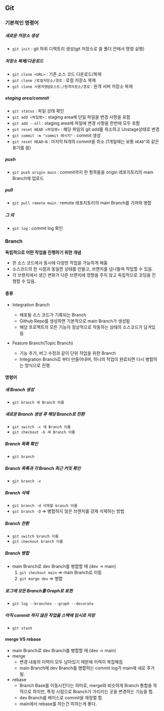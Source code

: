 ## Git

### 기본적인 명령어

##### 새로운 저장소 생성

- `git init` : git 하위 디렉토리 생성(git 저장소로 쓸 폴더 안에서 명령 실행)

##### 저장소 복제/다운로드

- `git clone <URL>` : 기존 소스 코드 다운로드/복제
- `git clone /로컬저장소/경로` : 로컬 저장소 복제
- `git clone 사용자명@호스트:/원격저장소/경로` : 원격 서버 저장소 복제

##### staging area/commit

- `git status` : 파일 상태 확인
- `git add <파일명>` : staging area에 단일 파일을 변경 사항을 포함
- `git add --all` : staging area에 파일에 변경 사항을 한번에 모두 포함
- `git reset HEAD <파일명>` : 해당 파일의 git add를 취소하고 Unstage상태로 변경
- `git commit -m "commit 메시지"` : commit 생성
- `git reset HEAD~N` : 마지막 N개의 commit을 취소 (1개일때는 보통 `HEAD^`와 같은 표기를 씀)

##### push

- `git push origin main` : commit까지 한 항목들을 origin 레포지토리의 main Branch에 업로드

##### pull

- `git pull remote main` : remote 레포지토리의 main Branch를 가져와 병합

##### 그 외

- `git log` : commit log 확인

### Branch

**독립적으로 어떤 작업을 진행하기 위한 개념**

- 한 소스 코드에서 동시에 다양한 작업을 가능하게 해줌
- 소스코드의 한 시점과 동일한 상태를 만들고, 브랜치를 넘나들며 작업할 수 있음.
- 각 브랜치에서 생긴 변화가 다른 브랜치에 영향을 주지 않고 독립적으로 코딩을 진행할 수 있음.

#### 종류

- Integration Branch

  - 배포될 소스 코드가 기록되는 Branch
  - Github Repo를 생성하면 기본적으로 main Branch가 생성됨
  - 해당 프로젝트의 모든 기능이 정상적으로 작동하는 상태의 소스코드가 담겨있음

- Feature Branch(Topic Branch)
  - 기능 추가, 버그 수정과 같이 단위 작업을 위한 Branch
  - Integration Branch로 부터 만들어내며, 하나의 작업이 완료되면 다시 병합하는 방식으로 진행.

#### 명령어

##### 새 Branch 생성

- `git branch 새 Branch 이름`

##### 새로운 Branch 생성 후 해당 Branch로 전환

- `git switch -c 새 Branch 이름`
- `git checkout -b 새 Branch 이름`

##### Branch 목록 확인

- `git branch`

##### Branch 목록과 각 Branch 최근 커밋 확인

- `git branch -v`

##### Branch 삭제

- `git branch -d 삭제할 branch 이름`
- `git branch -D` => 병합하지 않은 브랜치를 강제 삭제하는 방법

##### Branch 전환

- `git switch branch 이름`
- `git checkout branch 이름`

##### Branch 병합

- main Branch로 dev Branch를 병합할 때 (dev -> main)
  1. `git checkout main` => main Branch로 이동
  2. `git marge dev` => 병합

##### 로그에 모든 Branch를 Graph로 표현

- `git log --branches --graph --decorate`

##### 아직 commit 하지 않은 작업을 스택에 임시로 저장

- `git stash`

#### merge VS rebase

- main Branch로 dev Branch를 병합할 때 (dev -> main)
- merge
  - 변경 내용의 이력이 모두 남아있기 때문에 이력이 복잡해짐
  - main Branch에 dev Branch를 병합하는 commit log가 main에 새로 추가됨.
- rebase
  - Branch Base를 이동시킨다는 의미로, merge와 비슷하게 Branch 통합을 목적으로 하지만, 특정 시점으로 Branch가 가리키는 곳을 변경하는 기능을 함.
  - dev Branch를 베이스로 commit을 재정렬 함.
  - main에서 rebase를 하는건 피하는게 좋다.

